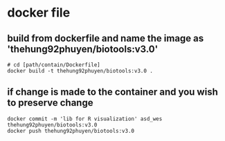 # docker file

## build from dockerfile and name the image as 'thehung92phuyen/biotools:v3.0'

```
# cd [path/contain/Dockerfile]
docker build -t thehung92phuyen/biotools:v3.0 .
```

## if change is made to the container and you wish to preserve change
```
docker commit -m 'lib for R visualization' asd_wes thehung92phuyen/biotools:v3.0
docker push thehung92phuyen/biotools:v3.0
```